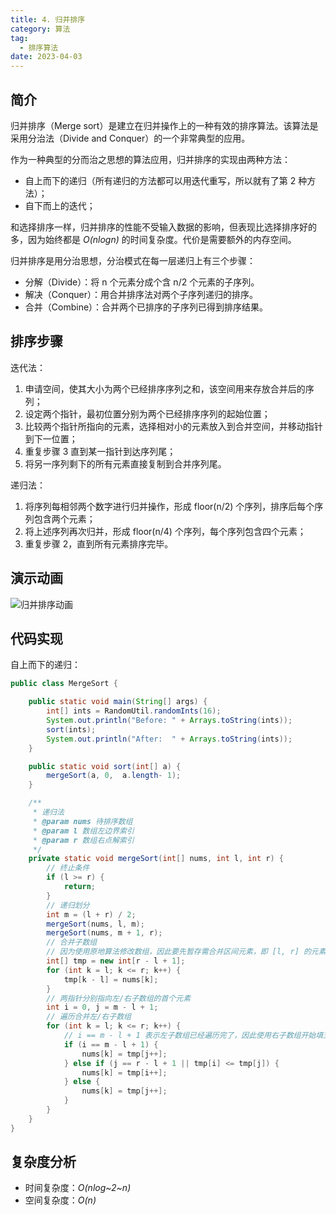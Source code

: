 ```yaml
---
title: 4. 归并排序
category: 算法
tag:
  - 排序算法
date: 2023-04-03
---
```


## 简介

归并排序（Merge sort）是建立在归并操作上的一种有效的排序算法。该算法是采用分治法（Divide and Conquer）的一个非常典型的应用。

作为一种典型的分而治之思想的算法应用，归并排序的实现由两种方法：

- 自上而下的递归（所有递归的方法都可以用迭代重写，所以就有了第 2 种方法）；
- 自下而上的迭代；

和选择排序一样，归并排序的性能不受输入数据的影响，但表现比选择排序好的多，因为始终都是 *O(nlogn)* 的时间复杂度。代价是需要额外的内存空间。

归并排序是用分治思想，分治模式在每一层递归上有三个步骤：

- 分解（Divide）：将 n 个元素分成个含 n/2 个元素的子序列。
- 解决（Conquer）：用合并排序法对两个子序列递归的排序。
- 合并（Combine）：合并两个已排序的子序列已得到排序结果。

## 排序步骤

迭代法：

1. 申请空间，使其大小为两个已经排序序列之和，该空间用来存放合并后的序列；
2. 设定两个指针，最初位置分别为两个已经排序序列的起始位置；
3. 比较两个指针所指向的元素，选择相对小的元素放入到合并空间，并移动指针到下一位置；
4. 重复步骤 3 直到某一指针到达序列尾；
5. 将另一序列剩下的所有元素直接复制到合并序列尾。

递归法：

1. 将序列每相邻两个数字进行归并操作，形成 floor(n/2) 个序列，排序后每个序列包含两个元素；
2. 将上述序列再次归并，形成 floor(n/4) 个序列，每个序列包含四个元素；
3. 重复步骤 2，直到所有元素排序完毕。

## 演示动画

![归并排序动画](https://cdn.staticaly.com/gh/AlexChen68/image-hosting@master/blog/advance/归并排序.gif)

## 代码实现

自上而下的递归：

```java
public class MergeSort {

    public static void main(String[] args) {
        int[] ints = RandomUtil.randomInts(16);
        System.out.println("Before: " + Arrays.toString(ints));
        sort(ints);
        System.out.println("After:  " + Arrays.toString(ints));
    }

    public static void sort(int[] a) {
        mergeSort(a, 0,  a.length- 1);
    }

    /**
     * 递归法
     * @param nums 待排序数组
     * @param l 数组左边界索引
     * @param r 数组右点解索引
     */
    private static void mergeSort(int[] nums, int l, int r) {
        // 终止条件
        if (l >= r) {
            return;
        }
        // 递归划分
        int m = (l + r) / 2;
        mergeSort(nums, l, m);
        mergeSort(nums, m + 1, r);
        // 合并子数组
        // 因为使用原地算法修改数组，因此要先暂存需合并区间元素，即 [l, r] 的元素；
        int[] tmp = new int[r - l + 1];
        for (int k = l; k <= r; k++) {
            tmp[k - l] = nums[k];
        }
        // 两指针分别指向左/右子数组的首个元素
        int i = 0, j = m - l + 1;
        // 遍历合并左/右子数组
        for (int k = l; k <= r; k++) {
            // i == m - l + 1 表示左子数组已经遍历完了，因此使用右子数组开始填充，并且 j++；j == r - l + 1 同理；否则的话，谁小谁先填充到数组中
            if (i == m - l + 1) {
                nums[k] = tmp[j++];
            } else if (j == r - l + 1 || tmp[i] <= tmp[j]) {
                nums[k] = tmp[i++];
            } else {
                nums[k] = tmp[j++];
            }
        }
    }
}
```


## 复杂度分析

- 时间复杂度：*O(nlog~2~n)*
- 空间复杂度：*O(n)*
